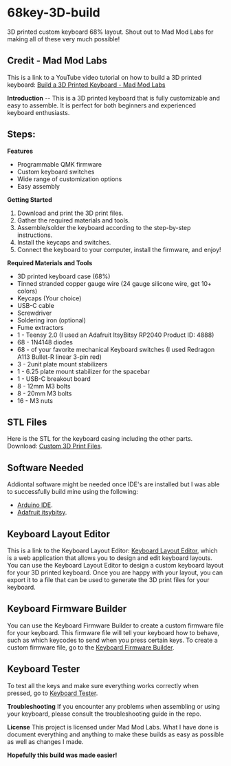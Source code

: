 # 68key-3D-build
3D printed custom keyboard 68% layout. 
Shout out to Mad Mod Labs for making all of these very much possible! 

## Credit - Mad Mod Labs
This is a link to a YouTube video tutorial on how to build a 3D printed keyboard: [Build a 3D Printed Keyboard - Mad Mod Labs](https://youtu.be/iOeYkLlq9Ds?si=ZG3G4y8M3djpxZ7P)

**Introduction** --
This is a 3D printed keyboard that is fully customizable and easy to assemble. It is perfect for both beginners and experienced keyboard enthusiasts.

## Steps: <br>
**Features**
* Programmable QMK firmware
* Custom keyboard switches
* Wide range of customization options
* Easy assembly

**Getting Started**
1. Download and print the 3D print files.
2. Gather the required materials and tools.
3. Assemble/solder the keyboard according to the step-by-step instructions.
4. Install the keycaps and switches.
5. Connect the keyboard to your computer, install the firmware, and enjoy!

**Required Materials and Tools**
* 3D printed keyboard case (68%)
* Tinned stranded copper gauge wire (24 gauge silicone wire, get 10+ colors)
* Keycaps (Your choice)
* USB-C cable
* Screwdriver
* Soldering iron (optional)
* Fume extractors
* 1 - Teensy 2.0 (I used an Adafruit ItsyBitsy RP2040 Product ID: 4888)
* 68 - 1N4148 diodes
* 68 - of your favorite mechanical Keyboard switches (I used Redragon A113 Bullet-R linear 3-pin red)
* 3 - 2unit plate mount stabilizers
* 1 - 6.25 plate mount stabilizer for the spacebar
* 1 - USB-C breakout board
* 8 - 12mm M3 bolts
* 8 - 20mm M3 bolts
* 16 - M3 nuts

## STL Files
Here is the STL for the keyboard casing including the other parts. <br>
Download: [Custom 3D Print Files](https://www.printables.com/model/307908-mechanical-keyboard-68-key-65/).

## Software Needed
Addiontal software might be needed once IDE's are installed but I was able to successfully build mine using the following: <br>
* [Arduino IDE](https://www.arduino.cc/en/software/).
* [Adafruit itsybitsy](https://www.adafruit.com/product/4888/).

## Keyboard Layout Editor
This is a link to the Keyboard Layout Editor: [Keyboard Layout Editor](http://www.keyboard-layout-editor.com/#/), which is a web application that allows you to design and edit keyboard layouts.
You can use the Keyboard Layout Editor to design a custom keyboard layout for your 3D printed keyboard. Once you are happy with your layout, you can export it to a file that can be used to generate the 3D print files for your keyboard.

## Keyboard Firmware Builder
You can use the Keyboard Firmware Builder to create a custom firmware file for your keyboard. This firmware file will tell your keyboard how to behave, such as which keycodes to send when you press certain keys.
To create a custom firmware file, go to the [Keyboard Firmware Builder](https://kbfirmware.com/).

## Keyboard Tester
To test all the keys and make sure everything works correctly when pressed, go to [Keyboard Tester](https://www.keyboardtester.com/).

**Troubleshooting**
If you encounter any problems when assembling or using your keyboard, please consult the troubleshooting guide in the repo.

**License**
This project is licensed under Mad Mod Labs. What I have done is document everything and anything to make these builds as easy as possible as well as changes I made.

**Hopefully this build was made easier!**
